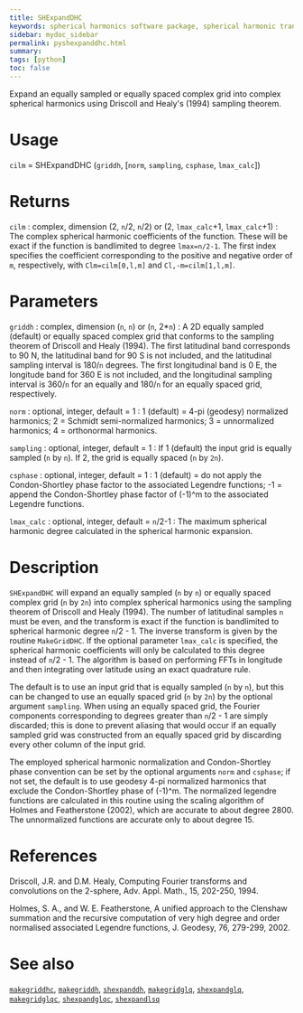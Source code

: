 ```yaml
---
title: SHExpandDHC
keywords: spherical harmonics software package, spherical harmonic transform, legendre functions, multitaper spectral analysis, fortran, Python, gravity, magnetic field
sidebar: mydoc_sidebar
permalink: pyshexpanddhc.html
summary:
tags: [python]
toc: false
---
```


Expand an equally sampled or equally spaced complex grid into complex spherical harmonics using Driscoll and Healy's (1994) sampling theorem.

# Usage

`cilm` = SHExpandDHC (`griddh`, [`norm`, `sampling`, `csphase`, `lmax_calc`])

# Returns

`cilm` : complex, dimension (2, `n`/2, `n`/2) or (2, `lmax_calc`+1, `lmax_calc`+1) 
:   The complex spherical harmonic coefficients of the function. These will be exact if the function is bandlimited to degree `lmax=n/2-1`. The first index specifies the coefficient corresponding to the positive and negative order of `m`, respectively, with `Clm=cilm[0,l,m]` and `Cl,-m=cilm[1,l,m]`.

# Parameters

`griddh` : complex, dimension (`n`, `n`) or (`n`, 2\*`n`)
:   A 2D equally sampled (default) or equally spaced complex grid that conforms to the sampling theorem of Driscoll and Healy (1994). The first latitudinal band corresponds to 90 N, the latitudinal band for 90 S is not included, and the latitudinal sampling interval is 180/`n` degrees. The first longitudinal band is 0 E, the longitude band for 360 E is not included, and the longitudinal sampling interval is 360/`n` for an equally and 180/`n` for an equally spaced grid, respectively.

`norm` : optional, integer, default = 1
:   1 (default) = 4-pi (geodesy) normalized harmonics; 2 = Schmidt semi-normalized harmonics; 3 = unnormalized harmonics; 4 = orthonormal harmonics.

`sampling` : optional, integer, default = 1
:   If 1 (default) the input grid is equally sampled (`n` by `n`). If 2, the grid is equally spaced (`n` by `2n`).

`csphase` : optional, integer, default = 1
:   1 (default) = do not apply the Condon-Shortley phase factor to the associated Legendre functions; -1 = append the Condon-Shortley phase factor of (-1)^m to the associated Legendre functions.

`lmax_calc` : optional, integer, default = `n`/2-1
:   The maximum spherical harmonic degree calculated in the spherical harmonic expansion.

# Description

`SHExpandDHC` will expand an equally sampled (`n` by `n`) or equally spaced complex grid (`n` by `2n`) into complex spherical harmonics using the sampling theorem of Driscoll and Healy (1994). The number of latitudinal samples `n` must be even, and the transform is exact if the function is bandlimited to spherical harmonic degree `n`/2 - 1. The inverse transform is given by the routine `MakeGridDHC`. If the optional parameter `lmax_calc` is specified, the spherical harmonic coefficients will only be calculated to this degree instead of `n`/2 - 1. The algorithm is based on performing FFTs in longitude and then integrating over latitude using an exact quadrature rule. 

The default is to use an input grid that is equally sampled (`n` by `n`), but this can be changed to use an equally spaced grid (`n` by `2n`) by the optional argument `sampling`.  When using an equally spaced grid, the Fourier components corresponding to degrees greater than `n`/2 - 1 are simply discarded; this is done to prevent aliasing that would occur if an equally sampled grid was constructed from an equally spaced grid by discarding every other column of the input grid.

The employed spherical harmonic normalization and Condon-Shortley phase convention can be set by the optional arguments `norm` and `csphase`; if not set, the default is to use geodesy 4-pi normalized harmonics that exclude the Condon-Shortley phase of (-1)^m. The normalized legendre functions are calculated in this routine using the scaling algorithm of Holmes and Featherstone (2002), which are accurate to about degree 2800. The unnormalized functions are accurate only to about degree 15. 

# References

Driscoll, J.R. and D.M. Healy, Computing Fourier transforms and convolutions on the 2-sphere, Adv. Appl. Math., 15, 202-250, 1994.

Holmes, S. A., and W. E. Featherstone, A unified approach to the Clenshaw summation and the recursive computation of very high degree and order normalised associated Legendre functions, J. Geodesy, 76, 279-299, 2002.

# See also

[`makegriddhc`](pymakegriddhc.html), [`makegriddh`](pymakegriddh.html), [`shexpanddh`](pyshexpanddh.html), [`makegridglq`](pymakegridglq.html), [`shexpandglq`](pyshexpandglq.html), [`makegridglqc`](pymakegridglqc.html), [`shexpandglqc`](pyshexpandglqc.html), [`shexpandlsq`](pyshexpandlsq.html)
